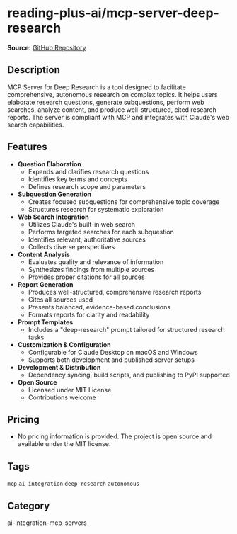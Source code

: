 # reading-plus-ai/mcp-server-deep-research

**Source:** [GitHub Repository](https://github.com/reading-plus-ai/mcp-server-deep-research)

## Description
MCP Server for Deep Research is a tool designed to facilitate comprehensive, autonomous research on complex topics. It helps users elaborate research questions, generate subquestions, perform web searches, analyze content, and produce well-structured, cited research reports. The server is compliant with MCP and integrates with Claude's web search capabilities.

## Features
- **Question Elaboration**
  - Expands and clarifies research questions
  - Identifies key terms and concepts
  - Defines research scope and parameters
- **Subquestion Generation**
  - Creates focused subquestions for comprehensive topic coverage
  - Structures research for systematic exploration
- **Web Search Integration**
  - Utilizes Claude's built-in web search
  - Performs targeted searches for each subquestion
  - Identifies relevant, authoritative sources
  - Collects diverse perspectives
- **Content Analysis**
  - Evaluates quality and relevance of information
  - Synthesizes findings from multiple sources
  - Provides proper citations for all sources
- **Report Generation**
  - Produces well-structured, comprehensive research reports
  - Cites all sources used
  - Presents balanced, evidence-based conclusions
  - Formats reports for clarity and readability
- **Prompt Templates**
  - Includes a "deep-research" prompt tailored for structured research tasks
- **Customization & Configuration**
  - Configurable for Claude Desktop on macOS and Windows
  - Supports both development and published server setups
- **Development & Distribution**
  - Dependency syncing, build scripts, and publishing to PyPI supported
- **Open Source**
  - Licensed under MIT License
  - Contributions welcome

## Pricing
- No pricing information is provided. The project is open source and available under the MIT license.

## Tags
`mcp` `ai-integration` `deep-research` `autonomous`

## Category
ai-integration-mcp-servers